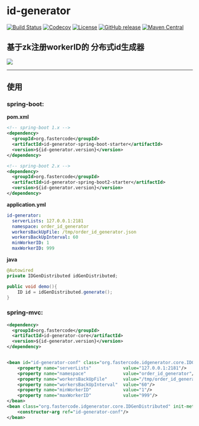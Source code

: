 # id-generator

[![Build Status](https://travis-ci.org/fastercode-org/id-generator.svg?branch=master)](https://travis-ci.org/fastercode-org/id-generator)
[![Codecov](https://codecov.io/gh/fastercode-org/id-generator/branch/master/graph/badge.svg)](https://codecov.io/gh/fastercode-org/id-generator/branch/master)
[![License](https://img.shields.io/github/license/fastercode-org/id-generator)](https://github.com/fastercode-org/id-generator)
[![GitHub release](https://img.shields.io/github/v/release/fastercode-org/id-generator)](https://github.com/fastercode-org/id-generator/releases)
[![Maven Central](https://img.shields.io/maven-central/v/org.fastercode/id-generator)](https://search.maven.org/artifact/org.fastercode/id-generator)

## 基于zk注册workerID的 分布式id生成器

![](https://raw.githubusercontent.com/fastercode-org/id-generator/master/id-generator.jpg)

---

## 使用

### spring-boot:

**pom.xml**

```xml
<!-- spring-boot 1.x -->
<dependency>
  <groupId>org.fastercode</groupId>
  <artifactId>id-generator-spring-boot-starter</artifactId>
  <version>${id-generator.version}</version>
</dependency>

<!-- spring-boot 2.x -->
<dependency>
  <groupId>org.fastercode</groupId>
  <artifactId>id-generator-spring-boot2-starter</artifactId>
  <version>${id-generator.version}</version>
</dependency>

```

**application.yml**

```yml
id-generator:
  serverLists: 127.0.0.1:2181
  namespace: order_id_generator
  workersBackUpFile: /tmp/order_id_generator.json
  workersBackUpInterval: 60
  minWorkerID: 1
  maxWorkerID: 999
```

**java**

```java
@Autowired
private IDGenDistributed idGenDistributed;

public void demo(){
	ID id = idGenDistributed.generate();
}
```

### spring-mvc:

```xml
<dependency>
  <groupId>org.fastercode</groupId>
  <artifactId>id-generator-core</artifactId>
  <version>${id-generator.version}</version>
</dependency>


<bean id="id-generator-conf" class="org.fastercode.idgenerator.core.IDGenDistributedConfig">
    <property name="serverLists"            value="127.0.0.1:2181"/>
    <property name="namespace"              value="order_id_generator"/>
    <property name="workersBackUpFile"      value="/tmp/order_id_generator.json"/>
    <property name="workersBackUpInterval"  value="60"/>
    <property name="minWorkerID"            value="1"/>
    <property name="maxWorkerID"            value="999"/>
</bean>
<bean class="org.fastercode.idgenerator.core.IDGenDistributed" init-method="init" destroy-method="close">
    <constructor-arg ref="id-generator-conf"/>
</bean>
```
